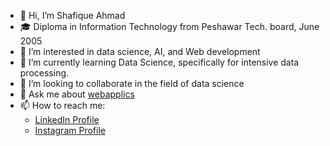 - 👋 Hi, I’m Shafique Ahmad
- 🎓 Diploma in Information Technology from Peshawar Tech. board, June 2005
- 👀 I’m interested in data science, AI, and Web development
- 🌱 I’m currently learning Data Science, specifically for intensive data processing.
- 💞️ I’m looking to collaborate in the field of data science
- 💬 Ask me about [webapplics](https://github.com/webapplics)
- 📫 How to reach me: 
  - [LinkedIn Profile](https://www.linkedin.com/in/shafique-ahmad-b0865361)
  - [Instagram Profile](https://www.instagram.com/shafiq.steve/)

